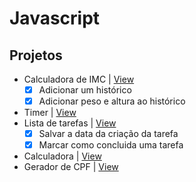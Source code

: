 # Javascript

## Projetos 

- Calculadora de IMC | [View](https://simpleimc.netlify.app/)
  - [x] Adicionar um histórico
  - [x] Adicionar peso e altura ao histórico 
- Timer | [View](https://simpletimer.netlify.app/)
- Lista de tarefas | [View](https://simpletasks.netlify.app/)
  - [x] Salvar a data da criação da tarefa
  - [x] Marcar como concluida uma tarefa
- Calculadora | [View](https://simplercalculator.netlify.app/)
- Gerador de CPF | [View](https://simplecpf.netlify.app/)
